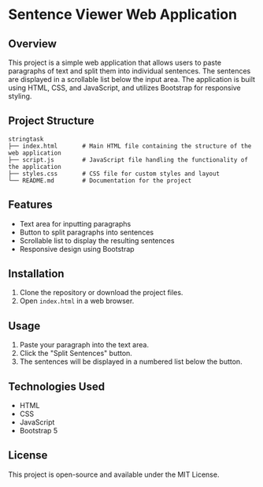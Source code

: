 # Sentence Viewer Web Application

## Overview
This project is a simple web application that allows users to paste paragraphs of text and split them into individual sentences. The sentences are displayed in a scrollable list below the input area. The application is built using HTML, CSS, and JavaScript, and utilizes Bootstrap for responsive styling.

## Project Structure
```
stringtask
├── index.html       # Main HTML file containing the structure of the web application
├── script.js        # JavaScript file handling the functionality of the application
├── styles.css       # CSS file for custom styles and layout
└── README.md        # Documentation for the project
```

## Features
- Text area for inputting paragraphs
- Button to split paragraphs into sentences
- Scrollable list to display the resulting sentences
- Responsive design using Bootstrap

## Installation
1. Clone the repository or download the project files.
2. Open `index.html` in a web browser.

## Usage
1. Paste your paragraph into the text area.
2. Click the "Split Sentences" button.
3. The sentences will be displayed in a numbered list below the button.

## Technologies Used
- HTML
- CSS
- JavaScript
- Bootstrap 5

## License
This project is open-source and available under the MIT License.